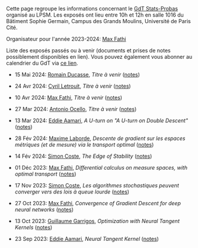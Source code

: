 Cette page regroupe les informations concernant le [GdT Stats-Probas](https://guillaume-garrigos.com/gdt-stats-probas/) organisé au LPSM. Les exposés ont lieu entre 10h et 12h en salle 1016 du Bâtiment Sophie Germain, Campus des Grands Moulins, Université de Paris Cité.

Organisateur pour l'année 2023-2024: [Max Fathi](https://www.normalesup.org/~mfathi/)

Liste des exposés passés ou à venir (documents et prises de notes possiblement disponibles en lien). Vous pouvez également vous abonner au calendrier du GdT via [ce lien](https://calendar.google.com/calendar/ical/bf059be5a5fd6243b028026af74ae13fedb87e6a3f12d82179b38237f47422ef%40group.calendar.google.com/public/basic.ics).

- 15 Mai 2024: [Romain Ducasse](https://sites.google.com/view/ducasse/), *Titre à venir* ([notes](https://github.com/Guillaume-Garrigos/gdt-stats-probas/tree/main/talks/20240515))
- 24 Avr 2024: [Cyril Letrouit](https://www.imo.universite-paris-saclay.fr/~cyril.letrouit/), *Titre à venir* ([notes](https://github.com/Guillaume-Garrigos/gdt-stats-probas/tree/main/talks/20240424))
- 10 Avr 2024: [Max Fathi](https://www.normalesup.org/~mfathi/), *Titre à venir* ([notes](https://github.com/Guillaume-Garrigos/gdt-stats-probas/tree/main/talks/20240410))
- 27 Mar 2024: [Antonio Ocello](https://antonio-ocello.github.io/), *Titre à venir* ([notes](https://github.com/Guillaume-Garrigos/gdt-stats-probas/tree/main/talks/20240327))
- 13 Mar 2024: [Eddie Aamari](https://www.math.ens.psl.eu/~eaamari/), *A U-turn on "A U-turn on Double Descent"* ([notes](https://github.com/Guillaume-Garrigos/gdt-stats-probas/tree/main/talks/20240313))

- 28 Fév 2024: [Maxime Laborde](https://sites.google.com/site/labordemax2/), *Descente de gradient sur les espaces métriques (et de mesure) via le transport optimal* ([notes](https://github.com/Guillaume-Garrigos/gdt-stats-probas/tree/main/talks/20240228))
- 14 Fév 2024: [Simon Coste](https://scoste.fr/), *The Edge of Stability* ([notes](https://github.com/Guillaume-Garrigos/gdt-stats-probas/tree/main/talks/20240214))
- 01 Déc 2023: [Max Fathi](https://www.normalesup.org/~mfathi/), *Differential calculus on measure spaces, with optimal transport* ([notes](https://github.com/Guillaume-Garrigos/gdt-stats-probas/tree/main/talks/20231201))
- 17 Nov 2023: [Simon Coste](https://scoste.fr/), *Les algorithmes stochastiques peuvent converger vers des lois à queue lourde* ([notes](https://github.com/Guillaume-Garrigos/gdt-stats-probas/tree/main/talks/20231117))
- 27 Oct 2023: [Max Fathi](https://www.normalesup.org/~mfathi/), *Convergence of Gradient Descent for deep neural networks* ([notes](https://github.com/Guillaume-Garrigos/gdt-stats-probas/tree/main/talks/20231027))
- 13 Oct 2023: [Guillaume Garrigos](https://guillaume-garrigos.com/), *Optimization with Neural Tangent Kernels* ([notes](https://github.com/Guillaume-Garrigos/gdt-stats-probas/tree/main/talks/20231013))
- 23 Sep 2023: [Eddie Aamari](https://www.math.ens.psl.eu/~eaamari/), *Neural Tangent Kernel* ([notes](https://github.com/Guillaume-Garrigos/gdt-stats-probas/tree/main/talks/20230929))

